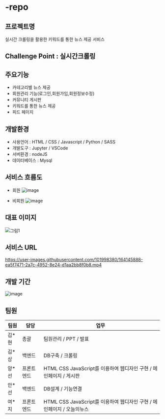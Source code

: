 # -repo

## 프로젝트명
실시간 크롤링을 활용한 키워드를 통한 뉴스 제공 서비스

## Challenge Point : 실시간크롤링

## 주요기능
- 카테고리별 뉴스 제공
- 회원관리 기능(로그인,회원가입,회원정보수정)
- 커뮤니티 게시판
- 키워드를 통한 뉴스 제공
- 피드 페이지

## 개발환경
- 사용언어 : HTML / CSS / Javascript / Python / SASS
- 개발도구 : Jupyter / VSCode
- 서버환경 : nodeJS
- 데이터베이스 : Mysql

## 서비스 흐름도
- 회원
![image](https://user-images.githubusercontent.com/101998380/164145157-29dd0607-2949-4409-acc8-711a0e2c0770.png)

- 비회원
![image](https://user-images.githubusercontent.com/101998380/164145193-12b5045c-75e0-4a8f-b40e-7883cc3dcff9.png)


## 대표 이미지
![그림1](https://user-images.githubusercontent.com/101968438/164144717-b2b148c0-92d5-43b5-9cd2-eef32445a024.png)

## 서비스 URL
https://user-images.githubusercontent.com/101998380/164145888-ea5f7471-2a7c-4952-8e24-d1aa2bb8f0b8.mp4



## 개발 기간
![image](https://user-images.githubusercontent.com/101998380/164144972-12f39efa-28bd-4f7c-a4d7-461360058a57.png)

## 팀원 
|팀원|담당|업무|
|------|---|---|
|김*현|총괄|팀원관리 / PPT / 발표 |
|김*상|백엔드|DB구축 / 크롤링 |
|양*선|프론트엔드|HTML CSS JavaScript를 이용하여 웹디자인 구현 / 메인페이지 / 게시판 |
|안*선|백엔드|DB설계 / 기능연결 |
|여*지|프론트엔드|HTML CSS JavaScript를 이용하여 웹디자인 구현 / 메인페이지 / 오늘의뉴스 |




